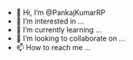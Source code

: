 - 👋 Hi, I’m @PankajKumarRP
- 👀 I’m interested in ...
- 🌱 I’m currently learning ...
- 💞️ I’m looking to collaborate on ...
- 📫 How to reach me ...

<!---
PankajKumarRP/PankajKumarRP is a ✨ special ✨ repository because its `README.md` (this file) appears on your GitHub profile.
You can click the Preview link to take a look at your changes.
--->
